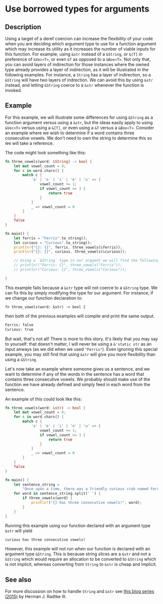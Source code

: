 # Use borrowed types for arguments

## Description

Using a target of a deref coercion can increase the flexibility of your code when you are deciding which argument type to use for a function argument which may increase its utility as it increases the number of viable inputs for this function.
For example; using `&str` instead of a `&String`, or `&[T]` in preference of `&Vec<T>`, or even `&T` as opposed to a `&Box<T>`. 
Not only that, you can avoid layers of indirection for those instances where the owned type already provides a layer of indirection, as it will be illustrated in the following examples. 
For instance, a `String` has a layer of indirection, so a `&String` will have two layers of indrection.
We can avoid this by using `&str` instead, and letting `&String` coerce to a `&str` whenever the function is invoked. 

## Example

For this example, we will illustrate some differences for using `&String` as a function argument versus using a `&str`, but the ideas easily apply to using `&Vec<T>` versus using a `&[T]`, or even using a `&T` versus a `&Box<T>`. 
Consider an example where we wish to determine if a word contains three consecutive vowels.
We don't need to own the string to determine this so we will take a reference.

The code might look something like this:

```rust
fn three_vowels(word: &String) -> bool {
    let mut vowel_count = 0;
    for c in word.chars() {
        match c {
            'a' | 'e' | 'i' | 'o' | 'u' => {
                vowel_count += 1;
                if vowel_count >= 3 {
                    return true
                }
            }
            _ => vowel_count = 0
        }
    }
    false
}

fn main() {
    let ferris = "Ferris".to_string();
    let curious = "Curious".to_string();
    println!("{}: {}", ferris, three_vowels(&ferris));
    println!("{}: {}", curious, three_vowels(&curious));

    // Using a `&String` type in our arguent we will find the following example fails:
    // println!("Ferris: {}", three_vowels("Ferris"));
    // println!("Curious: {}", three_vowels("Curious"));

}
```

This example fails because a `&str` type will not coerce to a `&String` type. 
We can fix this by simply modifying the type for our argument. For instance, if we change our function declaration to:

```rust, ignore
fn three_vowels(word: &str) -> bool {
```

then both of the previous examples will compile and print the same output.


```bash
Ferris: false
Curious: true
```

But wait, that's not all! There is more to this story. 
It's likely that you may say to yourself: that doesn't matter, I will never be using a `&'static str` as an input anways (as we did when we used `"Ferris"`).
Even ignoring this special example, you may still find that using `&str` will give you more flexibility than using a `&String`.

Let's now take an example where someone gives us a sentence, and we want to determine if any of the words in the sentence has a word that contains three consecutive vowels.
We probably should make use of the function we have already defined and simply feed in each word from the sentence.

An example of this could look like this:

```rust
fn three_vowels(word: &str) -> bool {
    let mut vowel_count = 0;
    for c in word.chars() {
        match c {
            'a' | 'e' | 'i' | 'o' | 'u' => {
                vowel_count += 1;
                if vowel_count >= 3 {
                    return true
                }
            }
            _ => vowel_count = 0
        }
    }
    false
}

fn main() {
    let sentence_string = 
        "Once upon a time, there was a friendly curious crab named Ferris".to_string();
    for word in sentence_string.split(' ') {
        if three_vowels(word) {
            println!("{} has three consecutive vowels!", word);
        }
    }
}
```

Running this example using our function declared with an argument type `&str` will yield

```bash
curious has three consecutive vowels!
```

However, this example will not run when our function is declared with an argument type `&String`. 
This is because string slices are a `&str` and not a `&String` which would require an allocation to be converted to `&String` which is not implicit, whereas converting from `String` to `&str` is cheap and implicit.

## See also

For more discussion on how to handle `String` and `&str` see [this blog series (2015)](https://web.archive.org/web/20201112023149/https://hermanradtke.com/2015/05/03/string-vs-str-in-rust-functions.html) by Herman J. Radtke III.
